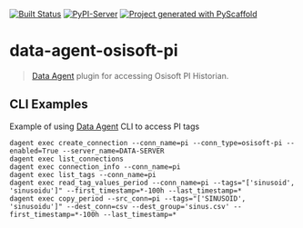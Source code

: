 
[![Built Status](https://api.cirrus-ci.com/github/imubit/data-agent-osisoft-pi.svg?branch=main)](https://cirrus-ci.com/github/imubit/data-agent-osisoft-pi)
[![PyPI-Server](https://img.shields.io/pypi/v/data-agent-osisoft-pi.svg)](https://pypi.org/project/data-agent-osisoft-pi/)
[![Project generated with PyScaffold](https://img.shields.io/badge/-PyScaffold-005CA0?logo=pyscaffold)](https://pyscaffold.org/)

# data-agent-osisoft-pi

> [Data Agent](https://github.com/imubit/data-agent) plugin for accessing Osisoft PI Historian.


## CLI Examples

Example of using [Data Agent](https://github.com/imubit/data-agent) CLI to access PI tags

```commandline
dagent exec create_connection --conn_name=pi --conn_type=osisoft-pi --enabled=True --server_name=DATA-SERVER
dagent exec list_connections
dagent exec connection_info --conn_name=pi
dagent exec list_tags --conn_name=pi
dagent exec read_tag_values_period --conn_name=pi --tags="['sinusoid', 'sinusoidu']" --first_timestamp=*-100h --last_timestamp=*
dagent exec copy_period --src_conn=pi --tags="['SINUSOID', 'sinusoidu']" --dest_conn=csv --dest_group='sinus.csv' --first_timestamp=*-100h --last_timestamp=*
```
